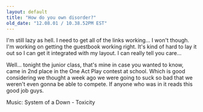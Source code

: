 ```yaml
---
layout: default
title: "How do you own disorder?"
old_date: "12.08.01 / 10.38.52PM EST"
---
```


I'm still lazy as hell. I need to get all of the links working... I won't
though. I'm working on getting the guestbook working right. It's kind of hard
to lay it out so I can get it integrated with my layout. I can really tell you
care...

Well... tonight the junior class, that's mine in case you wanted to know, came
in 2nd place in the One Act Play contest at school. Which is good considering
we thought a week ago we were going to suck so bad that we weren't even gonna
be able to compete. If anyone who was in it reads this good job guys.

Music: System of a Down - Toxicity
